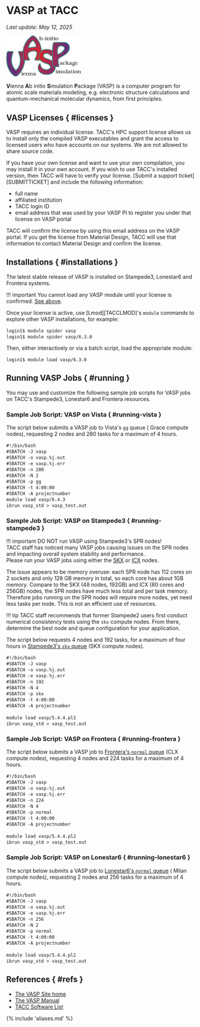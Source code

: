 # VASP at TACC
*Last update: May 12, 2025*

<!-- ![VASP logo](../imgs/vasp-logo.png){ .align-right width="200" } -->
<img src="../imgs/vasp-logo.png" width="200" alt="VASP logo" class="align-right">

**V**ienna **A**b initio **S**imulation **P**ackage (VASP) is a computer program for atomic scale materials modeling, e.g. electronic structure calculations and quantum-mechanical molecular dynamics, from first principles.


## VASP Licenses { #licenses }

VASP requires an individual license. TACC's HPC support license allows us to install only the compiled VASP executables and grant the access to licensed users who have accounts on our systems. We are not allowed to share source code.

If you have your own license and want to use your own compilation, you may install it in your own account. If you wish to use TACC's installed version, then TACC will have to verify your license. [Submit a support ticket][SUBMITTICKET] and include the following information: 

* full name 
* affiliated institution 
* TACC login ID 
* email address that was used by your VASP PI to register you under that license on VASP portal

TACC will confirm the license by using this email address on the VASP portal. If you get the license from Material Design, TACC will use that information to contact Material Design and confirm the license. 

## Installations { #installations }

The latest stable release of VASP is installed on Stampede3, Lonestar6 and Frontera systems. 

!!! important
	You cannot load any VASP module until your license is confirmed. [See above](#licenses).

Once your license is active, use [Lmod][TACCLMOD]'s `module` commands to explore other VASP installations, for example:

``` cmd-line
login1$ module spider vasp
login1$ module spider vasp/6.3.0
```

Then, either interactively or via a batch script, load the appropriate module:

``` cmd-line
login1$ module load vasp/6.3.0
```

## Running VASP Jobs { #running }

You may use and customize the following sample job scripts for VASP jobs on TACC's Stampede3, Lonestar6 and Frontera resources.

### Sample Job Script: VASP on Vista { #running-vista }

The script below submits a VASP job to Vista's `gg` queue ( Grace compute nodes), requesting 2 nodes and 280 tasks for a maximum of 4 hours.

```job-script
#!/bin/bash
#SBATCH -J vasp
#SBATCH -o vasp.%j.out
#SBATCH -e vasp.%j.err
#SBATCH -n 280
#SBATCH -N 2
#SBATCH -p gg
#SBATCH -t 4:00:00
#SBATCH -A projectnumber
module load vasp/6.4.3
ibrun vasp_std > vasp_test.out
```

### Sample Job Script: VASP on Stampede3 { #running-stampede3 }


!!! important
	DO NOT run VASP using Stampede3's SPR nodes!<br> TACC staff has noticed many VASP jobs causing issues on the SPR nodes and impacting overall system stability and performance.<br> Please run your VASP jobs using either the [SKX](../../hpc/stampede3#table3) or [ICX](../../hpc/stampede3#table4) nodes.   

The issue appears to be memory overuse: each SPR node has 112 cores on 2 sockets and only 128 GB memory in total, so each core has about 1GB memory.  Compare to the SKX (48 nodes, 192GB) and ICX (80 cores and 256GB) nodes, the SPR nodes have much less total and per task memory.  Therefore jobs running on the SPR nodes will require more nodes, yet need less tasks per node.  This is not an efficient use of resources.


!!! tip
	TACC staff recommends that former Stampede2 users first conduct numerical consistency tests using the `skx` compute nodes. From there, determine the best node and queue configuration for your application.

The script below requests 4 nodes and 192 tasks, for a maximum of four hours in [Stampede3's `skx` queue](../../hpc/stampede3/#queues) (SKX compute nodes). 


``` job-script
#!/bin/bash 
#SBATCH -J vasp          
#SBATCH -o vasp.%j.out     
#SBATCH -e vasp.%j.err 
#SBATCH -n 192         
#SBATCH -N 4 
#SBATCH -p skx      
#SBATCH -t 4:00:00        
#SBATCH -A projectnumber

module load vasp/5.4.4.pl2
ibrun vasp_std > vasp_test.out
```

### Sample Job Script: VASP on Frontera { #running-frontera }

The script below submits a VASP job to [Frontera's `normal` queue](../../hpc/frontera/#queues) (CLX compute nodes), requesting 4 nodes and 224 tasks for a maximum of 4 hours. 

``` job-script
#!/bin/bash 
#SBATCH -J vasp          
#SBATCH -o vasp.%j.out     
#SBATCH -e vasp.%j.err 
#SBATCH -n 224         
#SBATCH -N 4 
#SBATCH -p normal      
#SBATCH -t 4:00:00        
#SBATCH -A projectnumber

module load vasp/5.4.4.pl2
ibrun vasp_std > vasp_test.out
```
### Sample Job Script: VASP on Lonestar6 { #running-lonestar6 }

The script below submits a VASP job to [Lonestar6's `normal` queue](../../hpc/lonestar6#queues) ( Milan compute nodes), requesting 2 nodes and 256 tasks for a maximum of 4 hours. 

``` job-script
#!/bin/bash 
#SBATCH -J vasp          
#SBATCH -o vasp.%j.out     
#SBATCH -e vasp.%j.err 
#SBATCH -n 256         
#SBATCH -N 2 
#SBATCH -p normal      
#SBATCH -t 4:00:00        
#SBATCH -A projectnumber

module load vasp/5.4.4.pl2
ibrun vasp_std > vasp_test.out
```

## References { #refs }

* [The VASP Site home](https://www.vasp.at/)
* [The VASP Manual](https://www.vasp.at/wiki/index.php/The_VASP_Manual)
* [TACC Software List](https://tacc.utexas.edu/use-tacc/software-list/)

{% include 'aliases.md' %}
